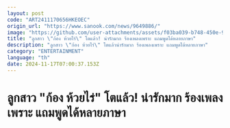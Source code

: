 ```yaml
---
layout: post
code: "ART2411170656HKEOEC"
origin_url: "https://www.sanook.com/news/9649886/"
image: "https://github.com/user-attachments/assets/f03ba039-b748-450e-92c6-21b6859098c6"
title: "ลูกสาว \"ก้อง ห้วยไร่\" โตแล้ว! น่ารักมาก ร้องเพลงเพราะ แถมพูดได้หลายภาษา"
description: "ลูกสาว \"ก้อง ห้วยไร่\" โตแล้วน่ารักมาก ร้องเพลงเพราะ แถมพูดได้หลายภาษา"
category: "ENTERTAINMENT"
language: "th"
date: 2024-11-17T07:00:37.153Z
---
```


# ลูกสาว "ก้อง ห้วยไร่" โตแล้ว! น่ารักมาก ร้องเพลงเพราะ แถมพูดได้หลายภาษา